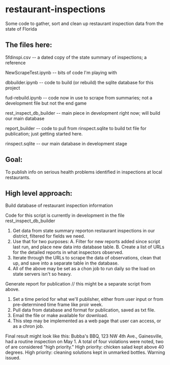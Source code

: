 # restaurant-inspections
Some code to gather, sort and clean up restaurant inspection data from the state of Florida

## The files here:

5fdinspi.csv -- a dated copy of the state summary of inspections; a reference

NewScrapeTest.ipynb -- bits of code I'm playing with

dbbuilder.ipynb -- code to build (or rebuild) the sqlite database for this project

fud-rebuild.ipynb -- code now in use to scrape from summaries; not a development file but not the end game

rest_inspect_db_builder -- main piece in development right now; will build our main database

report_builder -- code to pull from rinspect.sqlite to build txt file for publication; just getting started here.

rinspect.sqlite -- our main database in development stage

## Goal:

To publish info on serious health problems identified in inspections at local restaurants.

## High level approach:

Build database of restaurant inspection information

Code for this script is currently in development in the file rest_inspect_db_builder
1. Get data from state summary reporton restaurant inspections in our district, filtered for fields we need.
2. Use that for two purposes:
A. Filter for new reports added since script last run, and place new data into database table.
B. Create a list of URLs for the detailed reports in what inspectors observed.
3. Iterate through the URLs to scrape the data of observations, clean that up, and save into a separate table in the database.
4. All of the above may be set as a chon job to run daily so the load on state servers isn't so heavy.

Generate report for publication // this might be a separate script from above.
1. Set a time period for what we'll publisher, either from user input or from pre-determined time frame like proir week.
2. Pull data from database and format for publication, saved as txt file.
3. Email the file or make available for download.
4. This step may be implemented as a web page that user can access, or as a chron job.

Final result might look like this:
Bubba's BBQ, 123 NW 4th Ave., Gainesville, had a routine inspection on May 1.
A total of four violations were noted, two of are considered "high priority."
High priority: chicken salad kept above 40 degrees. High priority: cleaning
solutions kept in unmarked bottles. Warning issued.
